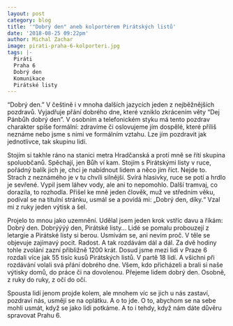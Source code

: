 ```yaml
---
layout: post
category: blog
title: '"Dobrý den" aneb kolportérem Pirátských listů'
date: '2018-08-25 09:22pm'
author: Michal Zachar
image: pirati-praha-6-kolporteri.jpg
tags: |-
  Piráti
  Praha 6
  Dobrý den
  Komunikace
  Pirátské listy
---
```

“Dobrý den.” V češtině i v mnoha dalších jazycích jeden z nejběžnějších pozdravů. Vyjadřuje přání dobrého dne, které vzniklo zkrácením věty “Dej Pánbůh dobrý den”. V osobním a telefonickém styku má tento pozdrav charakter spíše formální: zdravíme či oslovujeme jím dospělé, které příliš neznáme nebo jsme s nimi ve formálním vztahu. Lze jím pozdravit jak jednotlivce, tak skupinu lidí.

Stojím si takhle ráno na stanici metra Hradčanská a proti mně se řítí skupina spoluobčanů. Spěchají, jen Bůh ví kam. Stojím s Pirátskými listy v ruce, pořádný balík jich je, chci je nabídnout lidem a něco jim říct. Nejde to. Strach z neznámého je v tu chvíli silnější. Svírá hlasivky, ruce se potí a hrdlo je sevřené. Vypil jsem láhev vody, ale ani to nepomohlo. Další tramvaj, co dorazila, to rozhodla. Přišel ke mně jeden člověk, muž ve středním věku, podíval se na titulní stránku, usmál se a povídá mi: „Dobrý den, díky.“  Vzal mi z ruky jeden výtisk a šel. 

Projelo to mnou jako uzemnění. Udělal jsem jeden krok vstříc davu a říkám: Dobrý den. Dobrýýýý den, Pirátské listy… Lidé se pomalu probouzejí z letargie a Pirátské listy si berou. Usmívám se, ani nevím proč. V těle se objevuje zajímavý pocit. Radost. A tak rozdávám dál a dál. Za dvě hodiny tohle zvolání zazní přibližně 1200 krát. Dosud jsme mezi lidi v Praze 6 rozdali více jak 55 tisíc kusů Pirátských listů. V partě 18 lidí. A všichni při rozdávání volali svá přání dobrého dne. Všem, kdo přicházeli a brali si naše výtisky domů, do práce či na dovolenou. Přejeme lidem dobrý den. Osobně, z ruky do ruky, z očí do očí. 

Spousta lidí jenom projde kolem, ale mnohem víc se jich u nás zastaví, pozdraví nás, usmějí se na oplátku. A o to jde. O to, abychom se na sebe mohli usmát, když se jako lidi potkáme. A to i tehdy, když nám dáte důvěru spravovat Prahu 6.
